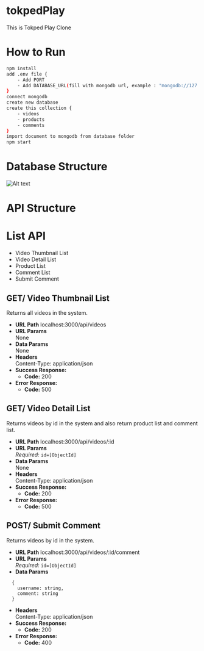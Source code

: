 # tokpedPlay
This is Tokped Play Clone

# How to Run
```bash
npm install
add .env file {
    - Add PORT
    - Add DATABASE_URL(fill with mongodb url, example : "mongodb://127.0.0.1:27017/tokpedPlay")
}
connect mongodb
create new database
create this collection {
    - videos
    - products
    - comments
}
import document to mongodb from database folder
npm start
```

# Database Structure
![Alt text]('public/tokpedPlay_schema.png')
# API Structure

# List API
* Video Thumbnail List
* Video Detail List
* Product List
* Comment List
* Submit Comment

**GET/ Video Thumbnail List**
-----
Returns all videos in the system.
* **URL Path**
  localhost:3000/api/videos
* **URL Params**  
  None
* **Data Params**  
  None
* **Headers**  
  Content-Type: application/json
* **Success Response:**  
  * **Code:** 200  
* **Error Response:**  
  * **Code:** 500  

**GET/ Video Detail List**
-----
Returns videos by id in the system and also return product list and comment list.
* **URL Path**
  localhost:3000/api/videos/:id
* **URL Params**  
  *Required:* `id=[ObjectId]`
* **Data Params**  
  None
* **Headers**  
  Content-Type: application/json
* **Success Response:**  
  * **Code:** 200
* **Error Response:** 
  * **Code:** 500

**POST/ Submit Comment**
-----
Returns videos by id in the system.
* **URL Path**
  localhost:3000/api/videos/:id/comment
* **URL Params**  
  *Required:* `id=[ObjectId]`
* **Data Params**  
```
  {
    username: string,
    comment: string
  }
```
* **Headers**  
  Content-Type: application/json
* **Success Response:**  
  * **Code:** 200
* **Error Response:** 
  * **Code:** 400
